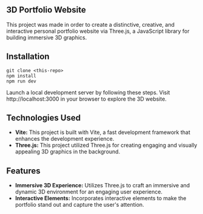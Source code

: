 ## 3D Portfolio Website
This project was made in order to create a distinctive, creative, and interactive personal portfolio website via Three.js, a JavaScript library for building immersive 3D graphics.

## Installation
```
git clone <this-repo>
npm install
npm run dev
```
Launch a local development server by following these steps. Visit http://localhost:3000 in your browser to explore the 3D website.

## Technologies Used
 *  **Vite:** This project is built with Vite, a fast development framework that enhances the development experience.<br>
 *  **Three.js:** This project utilized Three.js for creating engaging and visually appealing 3D graphics in the background.

## Features
* **Immersive 3D Experience:** Utilizes Three.js to craft an immersive and dynamic 3D environment for an engaging user experience.<br>
* **Interactive Elements:** Incorporates interactive elements to make the portfolio stand out and capture the user's attention.<br>

